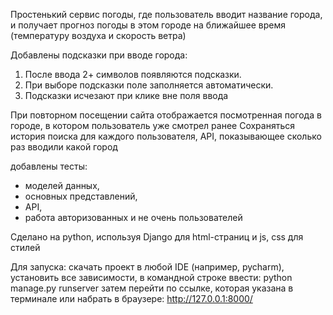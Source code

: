 Простенький сервис погоды, где пользователь вводит название города, и получает прогноз погоды в этом городе на ближайшее время (температуру воздуха и скорость ветра)

Добавлены подсказки при вводе города:
1. После ввода 2+ символов появляются подсказки.
2. При выборе подсказки поле заполняется автоматически.
3. Подсказки исчезают при клике вне поля ввода

При повторном посещении сайта отображается посмотренная погода в городе, в котором пользователь уже смотрел ранее
Сохраняться история поиска для каждого пользователя, API, показывающее сколько раз вводили какой город

добавлены тесты:
- моделей данных,
- основных представлений,
- API,
- работа авторизованных и не очень пользователей


Сделано на python, используя Django для html-страниц и js, css для стилей

Для запуска:
скачать проект в любой IDE (например, pycharm), установить все зависимости, в командной строке ввести: python manage.py runserver 
затем перейти по ссылке, которая указана в терминале или набрать в браузере: http://127.0.0.1:8000/

